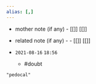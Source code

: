 ```yaml
---
alias: [,]
---
```

- mother note (if any)
		- [[]] [[]]
- related note (if any) -
		- [[]] [[]]


- `2021-08-16`  `18:56`
	- #doubt 

```query
"pedocal"
```
